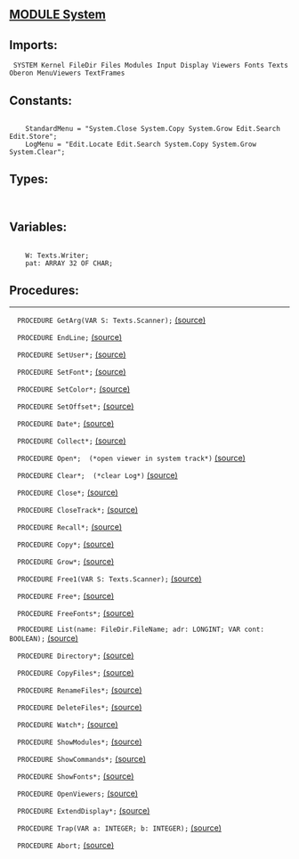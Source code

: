 
## [MODULE System](https://github.com/io-core/System/blob/main/System.Mod)

  ## Imports:
` SYSTEM Kernel FileDir Files Modules Input Display Viewers Fonts Texts Oberon MenuViewers TextFrames`

## Constants:
```

    StandardMenu = "System.Close System.Copy System.Grow Edit.Search Edit.Store";
    LogMenu = "Edit.Locate Edit.Search System.Copy System.Grow System.Clear";

```
## Types:
```


```
## Variables:
```
 
    W: Texts.Writer;
    pat: ARRAY 32 OF CHAR;

```
## Procedures:
---

`  PROCEDURE GetArg(VAR S: Texts.Scanner);` [(source)](https://github.com/io-orig/System/blob/main/System.Mod#L27)


`  PROCEDURE EndLine;` [(source)](https://github.com/io-orig/System/blob/main/System.Mod#L36)


`  PROCEDURE SetUser*;` [(source)](https://github.com/io-orig/System/blob/main/System.Mod#L42)


`  PROCEDURE SetFont*;` [(source)](https://github.com/io-orig/System/blob/main/System.Mod#L53)


`  PROCEDURE SetColor*;` [(source)](https://github.com/io-orig/System/blob/main/System.Mod#L59)


`  PROCEDURE SetOffset*;` [(source)](https://github.com/io-orig/System/blob/main/System.Mod#L65)


`  PROCEDURE Date*;` [(source)](https://github.com/io-orig/System/blob/main/System.Mod#L71)


`  PROCEDURE Collect*;` [(source)](https://github.com/io-orig/System/blob/main/System.Mod#L85)


`  PROCEDURE Open*;  (*open viewer in system track*)` [(source)](https://github.com/io-orig/System/blob/main/System.Mod#L91)


`  PROCEDURE Clear*;  (*clear Log*)` [(source)](https://github.com/io-orig/System/blob/main/System.Mod#L104)


`  PROCEDURE Close*;` [(source)](https://github.com/io-orig/System/blob/main/System.Mod#L112)


`  PROCEDURE CloseTrack*;` [(source)](https://github.com/io-orig/System/blob/main/System.Mod#L121)


`  PROCEDURE Recall*;` [(source)](https://github.com/io-orig/System/blob/main/System.Mod#L126)


`  PROCEDURE Copy*;` [(source)](https://github.com/io-orig/System/blob/main/System.Mod#L134)


`  PROCEDURE Grow*;` [(source)](https://github.com/io-orig/System/blob/main/System.Mod#L141)


`  PROCEDURE Free1(VAR S: Texts.Scanner);` [(source)](https://github.com/io-orig/System/blob/main/System.Mod#L158)


`  PROCEDURE Free*;` [(source)](https://github.com/io-orig/System/blob/main/System.Mod#L165)


`  PROCEDURE FreeFonts*;` [(source)](https://github.com/io-orig/System/blob/main/System.Mod#L182)


`  PROCEDURE List(name: FileDir.FileName; adr: LONGINT; VAR cont: BOOLEAN);` [(source)](https://github.com/io-orig/System/blob/main/System.Mod#L188)


`  PROCEDURE Directory*;` [(source)](https://github.com/io-orig/System/blob/main/System.Mod#L218)


`  PROCEDURE CopyFiles*;` [(source)](https://github.com/io-orig/System/blob/main/System.Mod#L248)


`  PROCEDURE RenameFiles*;` [(source)](https://github.com/io-orig/System/blob/main/System.Mod#L276)


`  PROCEDURE DeleteFiles*;` [(source)](https://github.com/io-orig/System/blob/main/System.Mod#L298)


`  PROCEDURE Watch*;` [(source)](https://github.com/io-orig/System/blob/main/System.Mod#L312)


`  PROCEDURE ShowModules*;` [(source)](https://github.com/io-orig/System/blob/main/System.Mod#L323)


`  PROCEDURE ShowCommands*;` [(source)](https://github.com/io-orig/System/blob/main/System.Mod#L344)


`  PROCEDURE ShowFonts*;` [(source)](https://github.com/io-orig/System/blob/main/System.Mod#L371)


`  PROCEDURE OpenViewers;` [(source)](https://github.com/io-orig/System/blob/main/System.Mod#L380)


`  PROCEDURE ExtendDisplay*;` [(source)](https://github.com/io-orig/System/blob/main/System.Mod#L395)


`  PROCEDURE Trap(VAR a: INTEGER; b: INTEGER);` [(source)](https://github.com/io-orig/System/blob/main/System.Mod#L411)


`  PROCEDURE Abort;` [(source)](https://github.com/io-orig/System/blob/main/System.Mod#L424)

